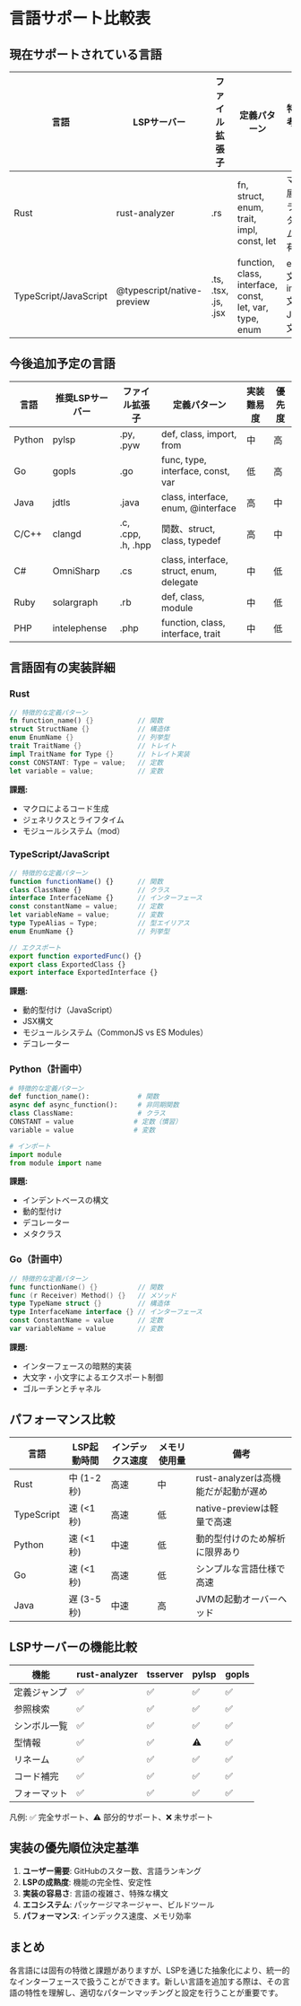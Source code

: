 # 言語サポート比較表

## 現在サポートされている言語

| 言語 | LSPサーバー | ファイル拡張子 | 定義パターン | 特殊な考慮事項 |
|------|------------|--------------|------------|--------------|
| Rust | rust-analyzer | .rs | fn, struct, enum, trait, impl, const, let | マクロ展開、ライフタイム、所有権 |
| TypeScript/JavaScript | @typescript/native-preview | .ts, .tsx, .js, .jsx | function, class, interface, const, let, var, type, enum | export文、import文、JSX構文 |

## 今後追加予定の言語

| 言語 | 推奨LSPサーバー | ファイル拡張子 | 定義パターン | 実装難易度 | 優先度 |
|------|---------------|--------------|------------|-----------|--------|
| Python | pylsp | .py, .pyw | def, class, import, from | 中 | 高 |
| Go | gopls | .go | func, type, interface, const, var | 低 | 高 |
| Java | jdtls | .java | class, interface, enum, @interface | 高 | 中 |
| C/C++ | clangd | .c, .cpp, .h, .hpp | 関数、struct, class, typedef | 高 | 中 |
| C# | OmniSharp | .cs | class, interface, struct, enum, delegate | 中 | 低 |
| Ruby | solargraph | .rb | def, class, module | 中 | 低 |
| PHP | intelephense | .php | function, class, interface, trait | 中 | 低 |

## 言語固有の実装詳細

### Rust
```rust
// 特徴的な定義パターン
fn function_name() {}           // 関数
struct StructName {}            // 構造体
enum EnumName {}                // 列挙型
trait TraitName {}              // トレイト
impl TraitName for Type {}      // トレイト実装
const CONSTANT: Type = value;   // 定数
let variable = value;           // 変数
```

**課題:**
- マクロによるコード生成
- ジェネリクスとライフタイム
- モジュールシステム（mod）

### TypeScript/JavaScript
```typescript
// 特徴的な定義パターン
function functionName() {}      // 関数
class ClassName {}              // クラス
interface InterfaceName {}      // インターフェース
const constantName = value;     // 定数
let variableName = value;       // 変数
type TypeAlias = Type;          // 型エイリアス
enum EnumName {}                // 列挙型

// エクスポート
export function exportedFunc() {}
export class ExportedClass {}
export interface ExportedInterface {}
```

**課題:**
- 動的型付け（JavaScript）
- JSX構文
- モジュールシステム（CommonJS vs ES Modules）
- デコレーター

### Python（計画中）
```python
# 特徴的な定義パターン
def function_name():            # 関数
async def async_function():     # 非同期関数
class ClassName:                # クラス
CONSTANT = value               # 定数（慣習）
variable = value               # 変数

# インポート
import module
from module import name
```

**課題:**
- インデントベースの構文
- 動的型付け
- デコレーター
- メタクラス

### Go（計画中）
```go
// 特徴的な定義パターン
func functionName() {}          // 関数
func (r Receiver) Method() {}   // メソッド
type TypeName struct {}         // 構造体
type InterfaceName interface {} // インターフェース
const ConstantName = value      // 定数
var variableName = value        // 変数
```

**課題:**
- インターフェースの暗黙的実装
- 大文字・小文字によるエクスポート制御
- ゴルーチンとチャネル

## パフォーマンス比較

| 言語 | LSP起動時間 | インデックス速度 | メモリ使用量 | 備考 |
|------|------------|----------------|------------|------|
| Rust | 中 (1-2秒) | 高速 | 中 | rust-analyzerは高機能だが起動が遅め |
| TypeScript | 速 (<1秒) | 高速 | 低 | native-previewは軽量で高速 |
| Python | 速 (<1秒) | 中速 | 低 | 動的型付けのため解析に限界あり |
| Go | 速 (<1秒) | 高速 | 低 | シンプルな言語仕様で高速 |
| Java | 遅 (3-5秒) | 中速 | 高 | JVMの起動オーバーヘッド |

## LSPサーバーの機能比較

| 機能 | rust-analyzer | tsserver | pylsp | gopls |
|------|--------------|----------|--------|--------|
| 定義ジャンプ | ✅ | ✅ | ✅ | ✅ |
| 参照検索 | ✅ | ✅ | ✅ | ✅ |
| シンボル一覧 | ✅ | ✅ | ✅ | ✅ |
| 型情報 | ✅ | ✅ | ⚠️ | ✅ |
| リネーム | ✅ | ✅ | ✅ | ✅ |
| コード補完 | ✅ | ✅ | ✅ | ✅ |
| フォーマット | ✅ | ✅ | ✅ | ✅ |

凡例: ✅ 完全サポート、⚠️ 部分的サポート、❌ 未サポート

## 実装の優先順位決定基準

1. **ユーザー需要**: GitHubのスター数、言語ランキング
2. **LSPの成熟度**: 機能の完全性、安定性
3. **実装の容易さ**: 言語の複雑さ、特殊な構文
4. **エコシステム**: パッケージマネージャー、ビルドツール
5. **パフォーマンス**: インデックス速度、メモリ効率

## まとめ

各言語には固有の特徴と課題がありますが、LSPを通じた抽象化により、統一的なインターフェースで扱うことができます。新しい言語を追加する際は、その言語の特性を理解し、適切なパターンマッチングと設定を行うことが重要です。